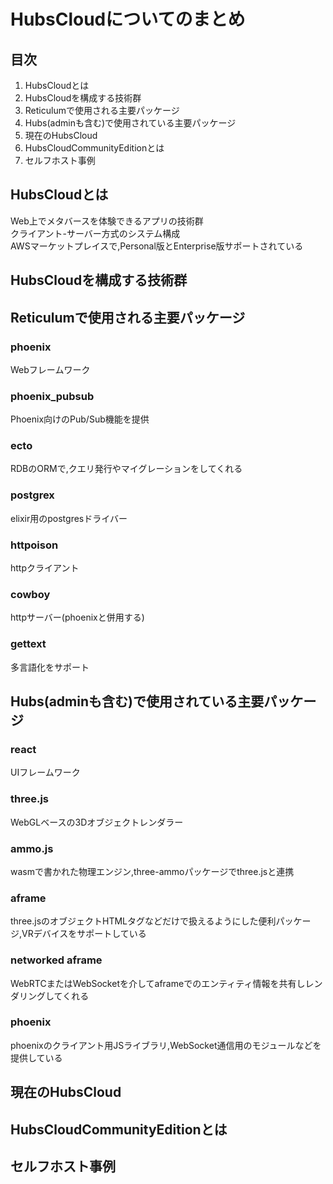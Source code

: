 # HubsCloudについてのまとめ

## 目次
1. HubsCloudとは
1. HubsCloudを構成する技術群
1. Reticulumで使用される主要パッケージ
1. Hubs(adminも含む)で使用されている主要パッケージ
1. 現在のHubsCloud
1. HubsCloudCommunityEditionとは
1. セルフホスト事例

## HubsCloudとは
Web上でメタバースを体験できるアプリの技術群  
クライアント-サーバー方式のシステム構成  
AWSマーケットプレイスで,Personal版とEnterprise版サポートされている 

## HubsCloudを構成する技術群


## Reticulumで使用される主要パッケージ
### phoenix
Webフレームワーク
### phoenix_pubsub
Phoenix向けのPub/Sub機能を提供
### ecto
RDBのORMで,クエリ発行やマイグレーションをしてくれる
### postgrex
elixir用のpostgresドライバー
### httpoison
httpクライアント
### cowboy
httpサーバー(phoenixと併用する)
### gettext
多言語化をサポート

## Hubs(adminも含む)で使用されている主要パッケージ
### react
UIフレームワーク
### three.js
WebGLベースの3Dオブジェクトレンダラー
### ammo.js
wasmで書かれた物理エンジン,three-ammoパッケージでthree.jsと連携
### aframe
three.jsのオブジェクトHTMLタグなどだけで扱えるようにした便利パッケージ,VRデバイスをサポートしている
### networked aframe
WebRTCまたはWebSocketを介してaframeでのエンティティ情報を共有しレンダリングしてくれる
### phoenix
phoenixのクライアント用JSライブラリ,WebSocket通信用のモジュールなどを提供している

## 現在のHubsCloud


## HubsCloudCommunityEditionとは


## セルフホスト事例

